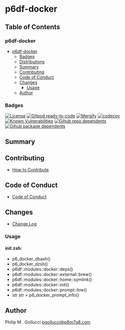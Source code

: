 # p6df-docker

## Table of Contents


### p6df-docker
- [p6df-docker](#p6df-docker)
  - [Badges](#badges)
  - [Distributions](#distributions)
  - [Summary](#summary)
  - [Contributing](#contributing)
  - [Code of Conduct](#code-of-conduct)
  - [Changes](#changes)
    - [Usage](#usage)
  - [Author](#author)

### Badges

[![License](https://img.shields.io/badge/License-Apache%202.0-yellowgreen.svg)](https://opensource.org/licenses/Apache-2.0)
[![Gitpod ready-to-code](https://img.shields.io/badge/Gitpod-ready--to--code-blue?logo=gitpod)](https://gitpod.io/#https://github.com/p6m7g8/p6df-docker)
[![Mergify](https://img.shields.io/endpoint.svg?url=https://gh.mergify.io/badges/p6m7g8/p6df-docker/&style=flat)](https://mergify.io)
[![codecov](https://codecov.io/gh/p6m7g8/p6df-docker/branch/master/graph/badge.svg?token=14Yj1fZbew)](https://codecov.io/gh/p6m7g8/p6df-docker)
[![Known Vulnerabilities](https://snyk.io/test/github/p6m7g8/p6df-docker/badge.svg?targetFile=package.json)](https://snyk.io/test/github/p6m7g8/p6df-docker?targetFile=package.json)
[![Gihub repo dependents](https://badgen.net/github/dependents-repo/p6m7g8/p6df-docker)](https://github.com/p6m7g8/p6df-docker/network/dependents?dependent_type=REPOSITORY)
[![Gihub package dependents](https://badgen.net/github/dependents-pkg/p6m7g8/p6df-docker)](https://github.com/p6m7g8/p6df-docker/network/dependents?dependent_type=PACKAGE)

## Summary

## Contributing

- [How to Contribute](CONTRIBUTING.md)

## Code of Conduct

- [Code of Conduct](CODE_OF_CONDUCT.md)

## Changes

- [Change Log](CHANGELOG.md)

### Usage

#### init.zsh:

- p6_docker_dbash()
- p6_docker_dzsh()
- p6df::modules::docker::deps()
- p6df::modules::docker::external::brew()
- p6df::modules::docker::home::symlink()
- p6df::modules::docker::init()
- p6df::modules::docker::prompt::line()
- str str = p6_docker_prompt_info()


## Author

Philip M . Gollucci <pgollucci@p6m7g8.com>
